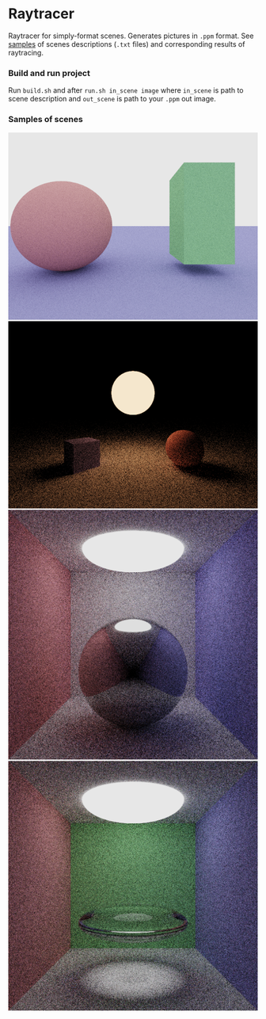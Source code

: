 # Raytracer

Raytracer for simply-format scenes. Generates pictures in `.ppm` format. See [samples](samples) of scenes descriptions (`.txt` files) and corresponding results of raytracing.

### Build and run project

Run `build.sh` and after `run.sh in_scene image` where `in_scene` is path to scene description and `out_scene` is path to your `.ppm` out image.

### Samples of scenes

![Sample 1](samples/practice3-1.png)
![Sample 2](samples/practice3-2.png)
![Sample 2](samples/practice3-3.png)
![Sample 2](samples/practice3-4.png)
